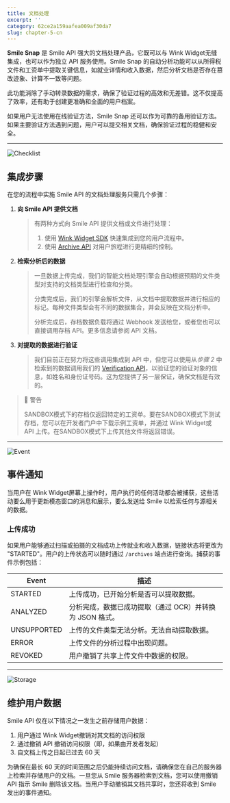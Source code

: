 ```yaml
---
title: 文档处理
excerpt: ''
category: 62ce2a159aafea009af30da7
slug: chapter-5-cn
---
```


**Smile Snap** 是 Smile API 强大的文档处理产品，它既可以与 Wink Widget无缝集成，也可以作为独立 API 服务使用。Smile Snap 的自动分析功能可以从所得税文件和工资单中提取关键信息，如就业详情和收入数据，然后分析文档是否存在篡改迹象、计算不一致等问题。

此功能消除了手动转录数据的需求，确保了验证过程的高效和无差错。这不仅提高了效率，还有助于创建更准确和全面的用户档案。

如果用户无法使用在线验证方法，Smile Snap 还可以作为可靠的备用验证方法。如果主要验证方法遇到问题，用户可以提交相关文档，确保验证过程的稳健和安全。

---
<!-- focus: false -->
![Checklist](https://img.icons8.com/ios/50/000000/checklist--v1.png)
## 集成步骤

在您的流程中实施 Smile API 的文档处理服务只需几个步骤：

1. **向 Smile API 提供文档**

   > 有两种方式向 Smile API 提供文档或文件进行处理：
   > 1. 使用 [Wink Widget SDK](/reference/chapter-4-cn#client-sdk) 快速集成到您的用户流程中。
   > 2. 使用 [Archive API](/reference/archives) 对用户旅程进行更精细的控制。

2. **检索分析后的数据**

   > 一旦数据上传完成，我们的智能文档处理引擎会自动根据预期的文件类型对支持的文档类型进行检查和分类。
   >
   > 分类完成后，我们的引擎会解析文件，从文档中提取数据并进行相应的标记。每种文件类型会有不同的数据集合，并会反映在文档分析中。
   >
   > 分析完成后，存档数据负载将通过 Webhook 发送给您，或者您也可以直接调用存档 API。更多信息请参阅 API 文档。

3. **对提取的数据进行验证**

   > 我们目前正在努力将这些调用集成到 API 中，但您可以使用从*步骤 2* 中检索到的数据调用我们的 [Verification API](/reference/verification)，以验证您的验证对象的信息，如姓名和身份证号码。这为您提供了另一层保证，确保文档是有效的。

<!-- ## 如何设置 -->
<!-- TODO: 快速入门或类似内容 -->

> 🚧 警告
>
> SANDBOX模式下的存档仅返回特定的工资单。要在SANDBOX模式下测试存档，您可以在开发者门户中下载示例工资单，并通过 Wink Widget或 API 上传。在SANDBOX模式下上传其他文件将返回错误。

<!-- ## 获取用户数据 -->
<!-- ## 配置 -->

---
<!-- focus: false -->
![Event](https://img.icons8.com/ios/50/000000/important-event.png)
## 事件通知

当用户在 Wink Widget屏幕上操作时，用户执行的任何活动都会被捕获，这些活动要么用于更新模态窗口的消息和展示，要么发送给 Smile 以检索任何与源相关的数据。

### 上传成功

如果用户能够通过扫描或拍摄的文档成功上传就业和收入数据，链接状态将更改为 "STARTED"。用户的上传状态可以随时通过 ``/archives`` 端点进行查询。捕获的事件示例包括：

| Event       | 描述                                |
|-------------|-----------------------------------|
| STARTED     | 上传成功，已开始分析是否可以提取数据。               |
| ANALYZED    | 分析完成，数据已成功提取（通过 OCR）并转换为 JSON 格式。 |
| UNSUPPORTED | 上传的文件类型无法分析。无法自动提取数据。             |
| ERROR       | 上传文件的分析过程中出现问题。                   |
| REVOKED     | 用户撤销了共享上传文件中数据的权限。                |

---
<!-- focus: false -->
![Storage](https://img.icons8.com/?size=50&id=1476&format=png&color=000000)
## 维护用户数据

Smile API 仅在以下情况之一发生之前存储用户数据：

1. 用户通过 Wink Widget撤销对其文档的访问权限
2. 通过撤销 API 撤销访问权限（即，如果由开发者发起）
3. 自文档上传之日起已过去 60 天

为确保在最长 60 天的时间范围之后仍能持续访问文档，请确保您在自己的服务器上检索并存储用户的文档。一旦您从 Smile 服务器检索到文档，您可以使用撤销 API 指示 Smile 删除该文档。当用户手动撤销其文档共享时，您还将收到 Smile 发出的事件通知。
